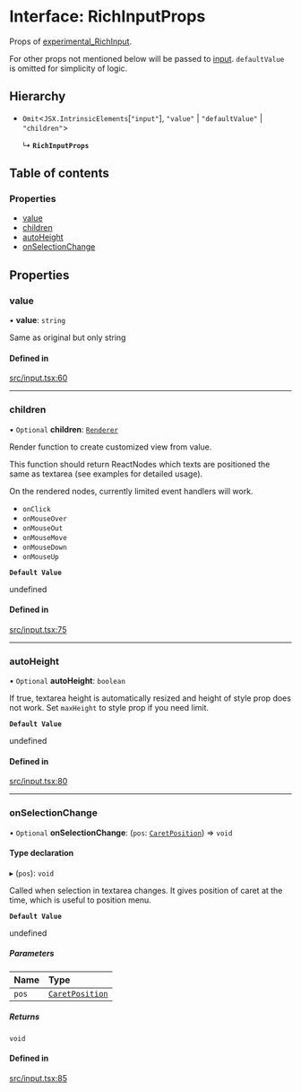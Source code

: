 # Interface: RichInputProps

Props of [experimental_RichInput](../API.md#experimental_richinput).

For other props not mentioned below will be passed to [input](https://developer.mozilla.org/en-US/docs/Web/API/HTMLInputElement).
`defaultValue` is omitted for simplicity of logic.

## Hierarchy

- `Omit`<`JSX.IntrinsicElements`[``"input"``], ``"value"`` \| ``"defaultValue"`` \| ``"children"``\>

  ↳ **`RichInputProps`**

## Table of contents

### Properties

- [value](RichInputProps.md#value)
- [children](RichInputProps.md#children)
- [autoHeight](RichInputProps.md#autoheight)
- [onSelectionChange](RichInputProps.md#onselectionchange)

## Properties

### value

• **value**: `string`

Same as original but only string

#### Defined in

[src/input.tsx:60](https://github.com/inokawa/rich-textarea/blob/01f7de5/src/input.tsx#L60)

___

### children

• `Optional` **children**: [`Renderer`](../API.md#renderer)

Render function to create customized view from value.

This function should return ReactNodes which texts are positioned the same as textarea (see examples for detailed usage).

On the rendered nodes, currently limited event handlers will work.
- `onClick`
- `onMouseOver`
- `onMouseOut`
- `onMouseMove`
- `onMouseDown`
- `onMouseUp`

**`Default Value`**

undefined

#### Defined in

[src/input.tsx:75](https://github.com/inokawa/rich-textarea/blob/01f7de5/src/input.tsx#L75)

___

### autoHeight

• `Optional` **autoHeight**: `boolean`

If true, textarea height is automatically resized and height of style prop does not work. Set `maxHeight` to style prop if you need limit.

**`Default Value`**

undefined

#### Defined in

[src/input.tsx:80](https://github.com/inokawa/rich-textarea/blob/01f7de5/src/input.tsx#L80)

___

### onSelectionChange

• `Optional` **onSelectionChange**: (`pos`: [`CaretPosition`](../API.md#caretposition)) => `void`

#### Type declaration

▸ (`pos`): `void`

Called when selection in textarea changes. It gives position of caret at the time, which is useful to position menu.

**`Default Value`**

undefined

##### Parameters

| Name | Type |
| :------ | :------ |
| `pos` | [`CaretPosition`](../API.md#caretposition) |

##### Returns

`void`

#### Defined in

[src/input.tsx:85](https://github.com/inokawa/rich-textarea/blob/01f7de5/src/input.tsx#L85)
